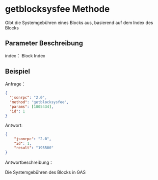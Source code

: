 # getblocksysfee Methode

Gibt die Systemgebühren eines Blocks aus, basierend auf dem Index des Blocks

## Parameter Beschreibung

index： Block Index

## Beispiel

Anfrage：

```json
{
  "jsonrpc": "2.0",
  "method": "getblocksysfee",
  "params": [1005434],
  "id": 1
}
```

Antwort:

```json
{
    "jsonrpc": "2.0",
    "id": 1,
    "result": "195500"
}
```

Antwortbeschreibung：

Die Systemgebühren des Blocks in GAS